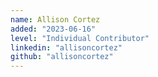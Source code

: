 ```yaml
---
name: Allison Cortez
added: "2023-06-16"
level: "Individual Contributor"
linkedin: "allisoncortez"
github: "allisoncortez"
---
```

